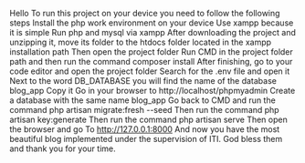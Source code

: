 Hello
To run this project on your device you need to follow the following steps
Install the php work environment on your device Use xampp because it is simple
Run php and mysql via xampp
After downloading the project and unzipping it, move its folder to the htdocs folder located in the xampp installation path
Then open the project folder
Run CMD in the project folder path and then run the command
composer install
After finishing, go to your code editor and open the project folder
Search for the .env file and open it
Next to the word DB_DATABASE you will find the name of the database blog_app Copy it
Go in your browser to
http://localhost/phpmyadmin
Create a database with the same name blog_app
Go back to CMD and run the command
php artisan migrate:fresh --seed
Then run the command
php artisan key:generate
Then run the command
php artisan serve
Then open the browser and go To
http://127.0.0.1:8000
And now you have the most beautiful blog implemented under the supervision of ITI. God bless them and thank you for your time.
